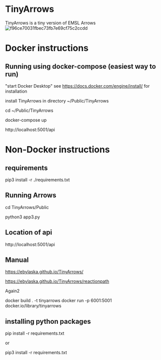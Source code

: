 # TinyArrows
TinyArrows is a tiny version of EMSL Arrows
![f96ce70031fbec73fb7e69cf75c2ccdd](https://github.com/ebylaska/TinyArrows/assets/2509461/94075dd3-48c5-4493-994f-64843ce941ce)

# Docker instructions
## Running using docker-compose (easiest way to run)
 
"start Docker Desktop" see https://docs.docker.com/engine/install/ for installation

 install TinyArrows in directory ~/Public/TinyArrows
 
 cd ~/Public/TinyArrows
 
 docker-compose up
 
 http://localhost:5001/api


# Non-Docker instructions
## requirements ##
pip3 install -r ./requirements.txt

## Running Arrows
cd TinyArrows/Public

python3 app3.py


## Location of api
http://localhost:5001/api


## Manual ##
https://ebylaska.github.io/TinyArrows/

https://ebylaska.github.io/TinyArrows/reactionpath

Again2

docker build . -t tinyarrows
docker run -p 6001:5001 docker.io/library/tinyarrows


## installing python packages
pip install -r requirements.txt

or 

pip3 install -r requirements.txt

